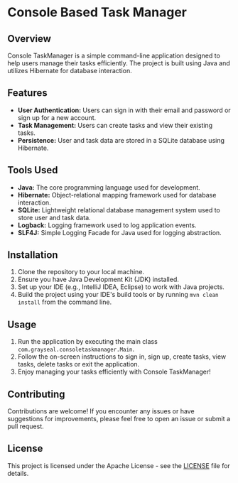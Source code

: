 # Console Based Task Manager

## Overview

Console TaskManager is a simple command-line application designed to help users manage their tasks efficiently. The
project is built
using Java and utilizes Hibernate for database interaction.

## Features

- **User Authentication:** Users can sign in with their email and password or sign up for a new account.
- **Task Management:** Users can create tasks and view their existing tasks.
- **Persistence:** User and task data are stored in a SQLite database using Hibernate.

## Tools Used

- **Java:** The core programming language used for development.
- **Hibernate:** Object-relational mapping framework used for database interaction.
- **SQLite:** Lightweight relational database management system used to store user and task data.
- **Logback:** Logging framework used to log application events.
- **SLF4J:** Simple Logging Facade for Java used for logging abstraction.

## Installation

1. Clone the repository to your local machine.
2. Ensure you have Java Development Kit (JDK) installed.
3. Set up your IDE (e.g., IntelliJ IDEA, Eclipse) to work with Java projects.
4. Build the project using your IDE's build tools or by running `mvn clean install` from the command line.

## Usage

1. Run the application by executing the main class `com.grayseal.consoletaskmanager.Main`.
2. Follow the on-screen instructions to sign in, sign up, create tasks, view tasks, delete tasks or exit the
   application.
3. Enjoy managing your tasks efficiently with Console TaskManager!

## Contributing

Contributions are welcome! If you encounter any issues or have suggestions for improvements, please feel free to open an
issue or submit a pull request.

## License

This project is licensed under the Apache License - see the [LICENSE](LICENSE) file for details.
